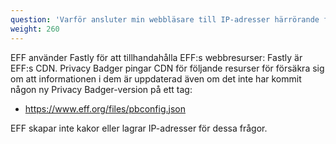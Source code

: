 ```yaml
---
question: 'Varför ansluter min webbläsare till IP-adresser härrörande fastly.com vid start efter installation av Privacy Badger?'
weight: 260
---
```


EFF använder Fastly för att tillhandahålla EFF:s webbresurser: Fastly är EFF:s CDN. Privacy Badger pingar CDN för följande resurser för försäkra sig om att informationen i dem är uppdaterad även om det inte har kommit någon ny Privacy Badger-version på ett tag:

* https://www.eff.org/files/pbconfig.json

EFF skapar inte kakor eller lagrar IP-adresser för dessa frågor.
